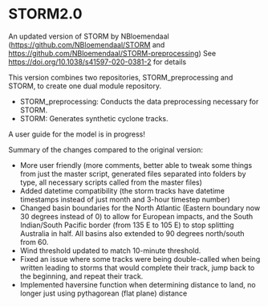 # STORM2.0
An updated version of STORM by NBloemendaal (https://github.com/NBloemendaal/STORM and https://github.com/NBloemendaal/STORM-preprocessing)
See https://doi.org/10.1038/s41597-020-0381-2 for details

This version combines two repositories, STORM_preprocessing and STORM, to create one dual module repository.

- STORM_preprocessing: Conducts the data preprocessing necessary for STORM.
- STORM: Generates synthetic cyclone tracks.

A user guide for the model is in progress!

Summary of the changes compared to the original version:

- More user friendly (more comments, better able to tweak some things from just the master script, generated files separated into folders by type, all necessary scripts called from the master files)
- Added datetime compatibility (the storm tracks have datetime timestamps instead of just month and 3-hour timestep number)
- Changed basin boundaries for the North Atlantic (Eastern boundary now 30 degrees instead of 0) to allow for European impacts, and the South Indian/South Pacific border (from 135 E to 105 E) to stop splitting Australia in half. All basins also extended to 90 degrees north/south from 60.
- Wind threshold updated to match 10-minute threshold.
- Fixed an issue where some tracks were being double-called when being written leading to storms that would complete their track, jump back to the beginning, and repeat their track.
- Implemented haversine function when determining distance to land, no longer just using pythagorean (flat plane) distance
  
